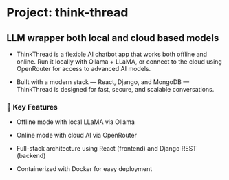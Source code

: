 # Project: think-thread
## LLM wrapper both local and cloud based models


- ThinkThread is a flexible AI chatbot app that works both offline and online. Run it locally with Ollama + LLaMA, or connect to the cloud using OpenRouter for access to advanced AI models.

- Built with a modern stack — React, Django, and MongoDB — ThinkThread is designed for fast, secure, and scalable conversations.

### 🔧 Key Features
- Offline mode with local LLaMA via Ollama

- Online mode with cloud AI via OpenRouter

- Full-stack architecture using React (frontend) and Django REST (backend)

- Containerized with Docker for easy deployment
